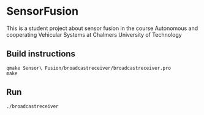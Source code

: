 # SensorFusion
This is a student project about sensor fusion in the course Autonomous and cooperating Vehicular Systems at Chalmers University of Technology

## Build instructions

```
qmake Sensor\ Fusion/broadcastreceiver/broadcastreceiver.pro
make
```
## Run

`./broadcastreceiver`
